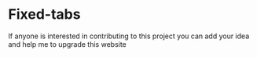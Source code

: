 # Fixed-tabs

If anyone is interested in contributing to this project you can add your idea and help me to upgrade this website 
